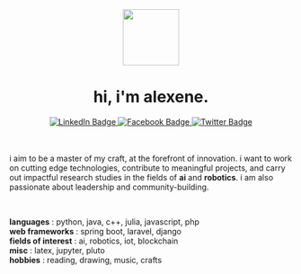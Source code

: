 <div id="icon" align="center">
  <img src="https://pbs.twimg.com/media/FhlDBigUYAAeBvB?format=png&name=small" width="100"/>
</div>
<div id="header" align="center">
  <h1>
    hi, i'm alexene.
  </h1>
</div>
       
<div id="badges" align="center">
  <a href="https://www.linkedin.com/in/alexene-faith-tomate-9b3180257/">
    <img src="https://img.shields.io/badge/LinkedIn-lightblue?logo=linkedin&logoColor=white&style=for-the-badge" alt="LinkedIn Badge"/>
  </a>
  <a href="https://facebook.com/alekzene/">
    <img src="https://img.shields.io/badge/Facebook-lightblue?logo=facebook&logoColor=white&style=for-the-badge" alt="Facebook Badge"/>
  </a>
  <a href="https://twitter.com/alekzene_cs">
   <img src="https://img.shields.io/badge/Twitter-lightblue?logo=twitter&logoColor=white&style=for-the-badge" alt="Twitter Badge"&nbsp/>
  </a>
</div>

<br>
<br>

i aim to be a master of my craft, at the forefront of innovation. i want to work on cutting edge technologies, contribute to meaningful projects, and carry out impactful research studies in the fields of **ai** and **robotics**. i am also passionate about leadership and community-building.

<br>

**languages** : python, java, c++, julia, javascript, php  
**web frameworks** : spring boot, laravel, django  
**fields of interest** : ai, robotics, iot, blockchain  
**misc** : latex, jupyter, pluto  
**hobbies** : reading, drawing, music, crafts
